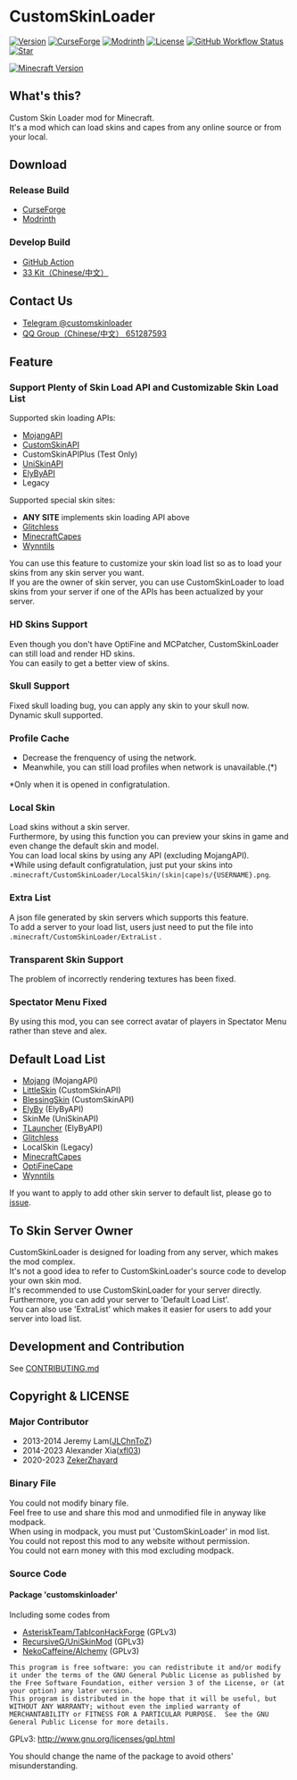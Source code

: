 # CustomSkinLoader
[![Version](https://img.shields.io/github/v/release/xfl03/MCCustomSkinLoader?label=&logo=V&labelColor=E1F5FE&color=5D87BF&style=for-the-badge)](https://github.com/xfl03/MCCustomSkinLoader/tags)
[![CurseForge](https://cf.way2muchnoise.eu/short_CustomSkinLoader.svg?badge_style=for_the_badge)](https://www.curseforge.com/minecraft/mc-mods/customskinloader)
[![Modrinth](https://img.shields.io/modrinth/dt/idMHQ4n2?label=&logo=Modrinth&labelColor=white&color=00AF5C&style=for-the-badge)](https://modrinth.com/mod/customskinloader)
[![License](https://img.shields.io/github/license/xfl03/MCCustomSkinLoader?label=&logo=c&style=for-the-badge&color=A8B9CC&labelColor=455A64)](https://github.com/xfl03/MCCustomSkinLoader/blob/14-develop/LICENSE)
[![GitHub Workflow Status](https://img.shields.io/github/actions/workflow/status/xfl03/MCCustomSkinLoader/beta.yml?style=for-the-badge&label=&logo=Gradle&labelColor=388E3C)](https://github.com/xfl03/MCCustomSkinLoader/actions)
[![Star](https://img.shields.io/github/stars/xfl03/MCCustomSkinLoader?label=&logo=GitHub&labelColor=black&color=FAFAFA&style=for-the-badge)](https://github.com/xfl03/MCCustomSkinLoader/stargazers)

[![Minecraft Version](https://img.shields.io/badge/Minecraft-1.19%20|%201.18%20|%201.17%20|%201.16%20|%201.15%20|%201.14%20|%201.13%20|%201.12%20|%201.11%20|%201.10%20|%201.9%20|%201.8-green?style=for-the-badge&labelColor=388E3C&color=8BC34A)](https://github.com/xfl03/MCCustomSkinLoader)

## What's this?  
Custom Skin Loader mod for Minecraft.  
It's a mod which can load skins and capes from any online source or from your local.
  
## Download  
### Release Build
- [CurseForge](https://minecraft.curseforge.com/projects/customskinloader)
- [Modrinth](https://modrinth.com/mod/customskinloader)

### Develop Build
- [GitHub Action](https://github.com/xfl03/MCCustomSkinLoader/actions)
- [33 Kit（Chinese/中文）](https://3-3.dev/csl-download)

## Contact Us
- [Telegram @customskinloader](https://t.me/customskinloader)
- [QQ Group（Chinese/中文） 651287593](https://jq.qq.com/?_wv=1027&k=vF16R5tg)

## Feature  
### Support Plenty of Skin Load API and Customizable Skin Load List  
Supported skin loading APIs:
- [MojangAPI](http://wiki.vg/Mojang_API)
- [CustomSkinAPI](https://github.com/xfl03/CustomSkinLoaderAPI/tree/master/CustomSkinAPI)  
- CustomSkinAPIPlus (Test Only)  
- [UniSkinAPI](https://github.com/RecursiveG/UniSkinServer/tree/master/doc)
- [ElyByAPI](https://docs.ely.by/en/api.html) 
- Legacy  

Supported special skin sites:
- **ANY SITE** implements skin loading API above
- [Glitchless](https://games.glitchless.ru/games/minecraft/)
- [MinecraftCapes](https://minecraftcapes.net/)
- [Wynntils](https://wynntils.com/)

You can use this feature to customize your skin load list so as to load your skins from any skin server you want.  
If you are the owner of skin server, you can use CustomSkinLoader to load skins from your server if one of the APIs has been actualized by your server.  
  
### HD Skins Support  
Even though you don't have OptiFine and MCPatcher, CustomSkinLoader can still load and render HD skins.  
You can easily to get a better view of skins.  
  
### Skull Support  
Fixed skull loading bug, you can apply any skin to your skull now.  
Dynamic skull supported.  
  
### Profile Cache  
- Decrease the frenquency of using the network.  
- Meanwhile, you can still load profiles when network is unavailable.(*)  

*Only when it is opened in configratulation.  
  
### Local Skin  
Load skins without a skin server.  
Furthermore, by using this function you can preview your skins in game and even change the default skin and model.  
You can load local skins by using any API (excluding MojangAPI).  
*While using default configratulation, just put your skins into `.minecraft/CustomSkinLoader/LocalSkin/(skin|cape)s/{USERNAME}.png`.  
   
### Extra List  
A json file generated by skin servers which supports this feature.  
To add a server to your load list, users just need to put the file into `.minecraft/CustomSkinLoader/ExtraList` .  
  
### Transparent Skin Support  
The problem of incorrectly rendering textures has been fixed.  
  
### Spectator Menu Fixed  
By using this mod, you can see correct avatar of players in Spectator Menu rather than steve and alex.  
  
## Default Load List  
- [Mojang](http://www.minecraft.net/) (MojangAPI)
- [LittleSkin](https://littleskin.cn/) (CustomSkinAPI)  
- [BlessingSkin](http://skin.prinzeugen.net/) (CustomSkinAPI)
- [ElyBy](http://docs.ely.by/) (ElyByAPI)
- SkinMe (UniSkinAPI)
- [TLauncher](https://tlauncher.org/) (ElyByAPI)
- [Glitchless](https://games.glitchless.ru/games/minecraft/)
- LocalSkin (Legacy)
- [MinecraftCapes](https://minecraftcapes.net/)
- [OptiFineCape](https://optifine.net/home)
- [Wynntils](https://wynntils.com/)

If you want to apply to add other skin server to default list, please go to [issue](https://github.com/JLChnToZ/MCCustomSkinLoader/issues).  
  
## To Skin Server Owner  
CustomSkinLoader is designed for loading from any server, which makes the mod complex.  
It's not a good idea to refer to CustomSkinLoader's source code to develop your own skin mod.  
It's recommended to use CustomSkinLoader for your server directly.  
Furthermore, you can add your server to 'Default Load List'.  
You can also use 'ExtraList' which makes it easier for users to add your server into load list.  

## Development and Contribution
See [CONTRIBUTING.md](CONTRIBUTING.md)

## Copyright & LICENSE  
### Major Contributor
- 2013-2014 Jeremy Lam([JLChnToZ](https://github.com/JLChnToZ))
- 2014-2023 Alexander Xia([xfl03](https://github.com/xfl03))
- 2020-2023 [ZekerZhayard](https://github.com/ZekerZhayard)

### Binary File  
You could not modify binary file.  
Feel free to use and share this mod and unmodified file in anyway like modpack.  
When using in modpack, you must put 'CustomSkinLoader' in mod list.   
You could not repost this mod to any website without permission.  
You could not earn money with this mod excluding modpack.  

### Source Code  
#### Package 'customskinloader'  
Including some codes from 
- [AsteriskTeam/TabIconHackForge](https://gitee.com/AsteriskTeam/TabIconHackForge) (GPLv3)
- [RecursiveG/UniSkinMod](https://github.com/RecursiveG/UniSkinMod) (GPLv3)  
- [NekoCaffeine/Alchemy](https://github.com/NekoCaffeine/Alchemy) (GPLv3)  

```
This program is free software: you can redistribute it and/or modify it under the terms of the GNU General Public License as published by the Free Software Foundation, either version 3 of the License, or (at your option) any later version.
This program is distributed in the hope that it will be useful, but WITHOUT ANY WARRANTY; without even the implied warranty of MERCHANTABILITY or FITNESS FOR A PARTICULAR PURPOSE.  See the GNU General Public License for more details.
```
GPLv3: http://www.gnu.org/licenses/gpl.html  
  
You should change the name of the package to avoid others' misunderstanding.  
